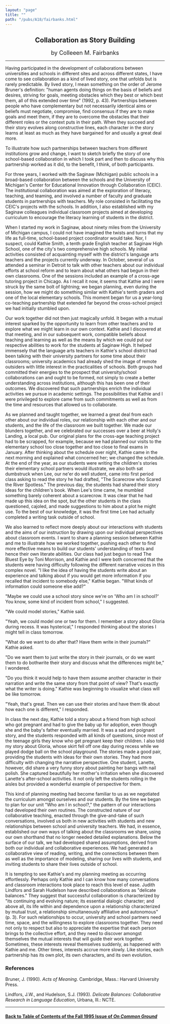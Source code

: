 ```yaml
---
layout: "page"
title: ""
path: "/pubs/A18/fairbanks.html"
---
```

<main>
<center><h2>
Collaboration as Story Building</h2>
<font size="+1">by Colleeen M. Fairbanks</font>
</center><hr/>
Having participated in the development of collaborations between
universities and schools in different sites and across different states,
I have come to see collaboration as a kind of lived story, one that
unfolds but is rarely predictable.  By lived story, I mean something  on
the order of Jerome Bruner's definition: "human agents doing  things on
the basis of beliefs and desires, striving for goals, meeting  obstacles
which they best or which best them, all of this extended  over time"
(1992, p. 43).  Partnerships between people who have  complementary but
not necessarily identical aims or beliefs must  negotiate, compromise,
find consensus if they are to make goals and  meet them, if they are to
overcome the obstacles that their different  roles or the context puts in
their path.  When they succeed and their  story evolves along constructive
lines, each character in the story  learns at least as much as they have
bargained for and usually a  great deal more.
<p>
To illustrate how such partnerships between teachers from different
institutions grow and change, I want to sketch briefly the story of  one
school-based collaboration in which I took part and then to  discuss why
this partnership worked as it did, to the benefit, I think,  of both
participants.
</p><p>
For three years, I worked with the Saginaw (Michigan) public schools  in a
broad-based collaboration between the schools and the  University of
Michigan's Center for Educational Innovation through  Collaboration
(CEIC).  The institutional collaboration was aimed at the  exploration of
literacy, teaching, and teaming, and involved a number  of faculty and
graduate students in partnerships with teachers.  My  role consisted in
facilitating the CEIC's projects with the schools. In  addition, I also
established with my Saginaw colleagues individual  classroom projects
aimed at developing curriculum to encourage the  literacy learning of
students in the district.
</p><p>
When I started my work in Saginaw, about ninety miles from the  University
of Michigan campus, I could not have imagined the twists  and turns that
my life as full-time, school-based project coordinator  would take.  Nor,
I suspect, could Kathie Smith, a tenth grade English  teacher at Saginaw
High School, one of the city's two comprehensive  high schools.  My
initial activities consisted of acquainting myself  with the district's
language arts teachers and the projects currently  underway.  In October,
several of us attended a seminar in Detroit to  talk with other teachers
about our individual efforts at school reform  and to learn about what
others had begun in their own classrooms.   One of the sessions included
an example of a cross-age tutoring  project in Chicago.  As I recall it
now, it seems that Kathie and I were  struck by the same bolt of
lightning; we began planning, even during  the session, how we might do
something similar with Kathie's tenth  graders and one of the local
elementary schools.  This moment began  for us a year-long co-teaching
partnership that extended far beyond  the cross-school project we had
initially stumbled upon.
</p><p>
Our work together did not then just magically unfold.  It began with  a
mutual interest sparked by the opportunity to learn from other  teachers
and to explore what we might learn in our own context.   Kathie and I
discovered at that meeting, and in our subsequent work,  compatible
beliefs about teaching and learning as well as the means  by which we
could put our respective abilities to work for the  students at Saginaw
High. It helped immensely that the language arts  teachers in Kathie's
school district had been talking with their  university partners for some
time about their classrooms; university  academics had already shed the
image of remote outsiders with little  interest in the practicalities of
schools.  Both groups had committed  their energies to the prospect that
university/school collaborations  can and ought to be formed, not simply
to create a better  understanding across institutions, although this has
been one of their  outcomes.  We discovered that such partnerships enrich
the  individual activities we pursue in academic settings.  The
possibilities  that Kathie and I were privileged to explore came from such
commitments as well as from the time and resources that allowed us  to
collaborate.
</p><p>
As we planned and taught together, we learned a great deal from  each
other about our individual roles, our relationship with each  other and
our students, and the life of the classroom we built  together.  We made
our blunders together, and we celebrated our  successes over a beer at
Holly's Landing, a local pub.  Our original  plans for the cross-age
teaching project had to be scrapped, for  example, because we had planned
our visits to the elementary school  too close together and too close to
final exams in January.  After  thinking about the schedule over night,
Kathie came in the next  morning and explained what concerned her; we
changed the  schedule.  At the end of the year, as our students were
writing the  children's stories their elementary school partners would
illustrate,  we also both sat dumbstruck when Lee, our ne'er do well
student,  came into first period class asking to read the story he had
drafted,  "The Scarecrow who Scared the River Spotless." The previous day,
the  students had shared their story ideas for the children's book.  When
Lee's time came, he mumbled something barely coherent about a  scarecrow.
It was clear that he had made up this idea on the spot,  but the other
students in the class questioned, cajoled, and made  suggestions to him
about a plot he might use.  To the best of our  knowledge, it was the
first time Lee had actually completed a writing  task outside of school.
</p><p>
We also learned to reflect more deeply about our interactions with
students and the aims of our instruction by drawing upon our  individual
perspectives about classroom events.  I want to share a  planning session
between Kathie and me to illustrate how we worked  together, pushing each
other to find more effective means to build  our students' understanding
of texts and hence their own literate  abilities.  Our class had just
begun to read The Bluest Eye by Toni  Morrison, and Kathie and I were both
concerned that the students  were having difficulty following the
different narrative voices in this  complex novel.  "I like the idea of
having the students write about an  experience and talking about if you
would get more information if  you recalled that incident to somebody
else," Kathie began.  "What  kinds of information could someone else add?"
</p><p>
"Maybe we could use a school story since we're on 'Who am I in  school?'
You know, some kind of incident from school," I suggested.
</p><p>"We could model stories," Kathie said.
</p><p>
"Yeah, we could model one or two for them.  I remember a story  about
Gloria during recess.  It was hysterical," I responded thinking  about the
stories I might tell in class tomorrow.
</p><p>
"What do we want to do after that? Have them write in their  joumals?"
Kathie asked.
</p><p>
"Do we want them to just write the story in their journals, or do we  want
them to do both­write their story and discuss what the  differences
might be," I wondered.
</p><p>
"Do you think it would help to have them assume another character  in
their narration and write the same story from that point of view?  That's
exactly what the writer is doing."  Kathie was beginning to  visualize
what class will be like tomorrow.
</p><p>
"Yeah, that's great.  Then we can use their stories and have them tlk
about how each one is different," I responded.
</p><p>
In class the next day, Kathie told a story about a friend from high
school who got pregnant and had to give the baby up for adoption,  even
though she and the baby's father eventually married. It was a  sad and
poignant story, and the students responded with all kinds of  questions,
since most of the teenage girls they know who get  pregnant keep their
children. I also told my story about Gloria,  whose skirt fell off one day
during recess while we played dodge ball  on the school playground.  The
stories made a good pair, providing  the students with ideas for their own
stories.  They had more  difficulty with changing the narrative
perspective.  One student,  Lanette, however, did share a very funny story
about painting her  bangs with nail polish.  She captured beautifully her
mother's  irritation when she discovered Lanette's after-school
activities.  It  not only left the students rolling in the aisles but
provided a  wonderful example of perspective for them.
</p><p>
This kind of planning meeting had become familiar to us as we  negotiated
the curriculum amongst ourselves and our students.  By  the time we began
to plan for our unit "Who am I in school?," the  pattern of our
interactions had developed their own routines.  The  constructed nature of
our collaborative teaching, enacted through the  give-and-take of such
conversations, involved us both in new  activities with students and new
relationships between school and  university teachers.  We had, in
essence, established our own ways of  talking about the classrooms we
share, using our own shorthand that  no longer needed detailed
explanations.  Below the surface of our  talk, we had developed shared
assumptions, derived from both our  individual and collaborative
experiences.  We had generated a  collaborative view of reading, writing,
and the connections between  them as well as the importance of modeling,
sharing our lives with  students, and inviting students to share their
lives outside of school.
</p><p>
It is tempting to see Kathie's and my planning meeting as occurring
effortlessly.  Perhaps only Kathie and I can know how many  conversations
and classroom interactions took place to reach this  level of ease.
Judith Lindfors and Sarah Hudelson have described  collaborations as
"delicate balances." They suggest that successful  collaboration is
characterized by "its continuing and evolving nature;  its essential
dialogic character; and above all, its life within and  dependence upon a
relationship characterized by mutual trust, a  relationship simultaneously
affiliative and autonomous" (p. 3).  For  such relationships to occur,
university and school partners need time,  space, and the willingness to
explore classrooms together.  They need  not only to respect but also to
appreciate the expertise that each  person brings to the collective
effort, and they need to discover  amongst themselves the mutual interests
that will guide their work  together.  Sometimes, these interests reveal
themselves suddenly, as  happened with Kathie and me.  Other times,
interests accrue more  slowly. Like stories, each partnership has its own
plot, its own  characters, and its own evolution.
</p><h3>References</h3>
Bruner, J. (1990).  <i>Acts of Meaning</i>. Cambridge, Mass.: Harvard
University Press.
<p>
Lindfors, J.W., and Hudelson, S.J. (1993).  <i>Delicate Balances:
Collaborative Research in Language Education</i>, Urbana, Ill.: NCTE.
</p><hr/>
<h4><a href="/pubs/A18/">Back to
Table of Contents of the Fall 1995 Issue of <i>On Common
Ground</i></a>
</h4>
</main>
